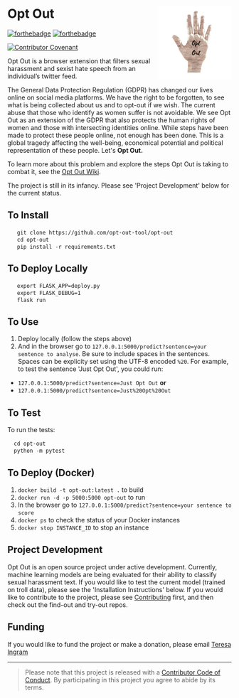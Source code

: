 
# Opt Out <img src='logo.png' align="right" height="165" />

[![forthebadge](https://forthebadge.com/images/badges/made-with-python.svg)](https://forthebadge.com) [![forthebadge](https://forthebadge.com/images/badges/made-with-javascript.svg)](https://forthebadge.com)  

[![Contributor Covenant](https://img.shields.io/badge/Contributor%20Covenant-v1.4%20adopted-ff69b4.svg)](CODE_OF_CONDUCT.md)

Opt Out is a browser extension that filters sexual harassment and sexist hate speech from an individual’s twitter feed. 

The General Data Protection Regulation (GDPR) has changed our lives online on social media platforms. We have the right to be forgotten, to see what is being collected about us and to opt-out if we wish. The current abuse that those who identify as women suffer is not avoidable. We see Opt Out as an extension of the GDPR that also protects the human rights of women and those with intersecting identities online. While steps have been made to protect these people online, not enough has been done. This is a global tragedy affecting the well-being, economical potential and political representation of these people. Let's __Opt Out.__

To learn more about this problem and explore the steps Opt Out is taking to combat it, see the [Opt Out Wiki](https://github.com/malteserteresa/opt-out/wiki/The-Problem).

The project is still in its infancy. Please see 'Project Development' below for the current status.

## To Install

 ```
    git clone https://github.com/opt-out-tool/opt-out
    cd opt-out
    pip install -r requirements.txt
```
## To Deploy Locally
 ```
    export FLASK_APP=deploy.py
    export FLASK_DEBUG=1
    flask run
 ```



## To Use
1. Deploy locally (follow the steps above)
2. And in the browser go to `127.0.0.1:5000/predict?sentence=your sentence to analyse`. Be sure to include spaces in the sentences. Spaces can be explicity set using the UTF-8 encoded `%20`. For example, to test the sentence 'Just Opt Out', you could run:
- `127.0.0.1:5000/predict?sentence=Just Opt Out` **or**
- `127.0.0.1:5000/predict?sentence=Just%20Opt%20Out`

## To Test
To run the tests:
```
  cd opt-out
  python -m pytest
```

## To Deploy (Docker)
1. `docker build -t opt-out:latest .` to build
2. `docker run -d -p 5000:5000 opt-out` to run
3. In the browser go to `127.0.0.1:5000/predict?sentence=your sentence to score`
4. `docker ps` to check the status of your Docker instances
5. `docker stop INSTANCE_ID` to stop an instance

## Project Development

Opt Out is an open source project under active development. Currently, machine learning models are being evaluated for their ability to classify sexual harassment text. If you would like to test the current model (trained on troll data), please see the 'Installation Instructions' below. If you would like to contribute to the project, please see [Contributing](https://github.com/malteserteresa/opt-out/blob/master/contributing.md) first, and then check out the find-out and try-out repos.


## Funding
If you would like to fund the project or make a donation, please email [Teresa Ingram](mailto:opt-out-tool@gmail.com)

***

> Please note that this project is released with a [Contributor Code of Conduct](https://github.com/malteserteresa/opt-out/blob/master/CODE_OF_CONDUCT.md). By participating in this project you agree to abide by its terms.


